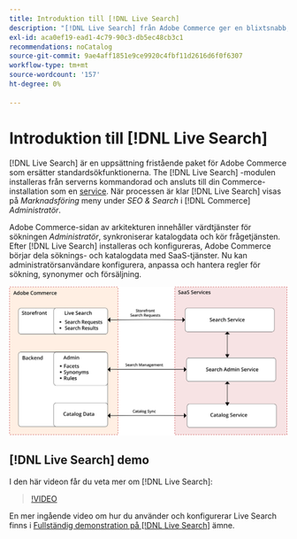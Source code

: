 ```yaml
---
title: Introduktion till [!DNL Live Search]
description: "[!DNL Live Search] från Adobe Commerce ger en blixtsnabb, superrelevant och intuitiv sökupplevelse."
exl-id: aca0ef19-ead1-4c79-90c3-db5ec48cb3c1
recommendations: noCatalog
source-git-commit: 9ae4aff1851e9ce9920c4fbf11d2616d6f0f6307
workflow-type: tm+mt
source-wordcount: '157'
ht-degree: 0%

---
```


# Introduktion till [!DNL Live Search]

[!DNL Live Search] är en uppsättning fristående paket för Adobe Commerce som ersätter standardsökfunktionerna. The [!DNL Live Search] -modulen installeras från serverns kommandorad och ansluts till din Commerce-installation som en [service](../landing/saas.md). När processen är klar [!DNL Live Search] visas på *Marknadsföring* meny under *SEO &amp; Search* i [!DNL Commerce] *Administratör*.

Adobe Commerce-sidan av arkitekturen innehåller värdtjänster för sökningen *Administratör*, synkroniserar katalogdata och kör frågetjänsten. Efter [!DNL Live Search] installeras och konfigureras, Adobe Commerce börjar dela söknings- och katalogdata med SaaS-tjänster. Nu kan administratörsanvändare konfigurera, anpassa och hantera regler för sökning, synonymer och försäljning.

![Arkitektur för Live Search](assets/architecture-diagram.svg)

## [!DNL Live Search] demo

I den här videon får du veta mer om [!DNL Live Search]:

>[!VIDEO](https://video.tv.adobe.com/v/3418679?quality=12&learn=on)

En mer ingående video om hur du använder och konfigurerar Live Search finns i [Fullständig demonstration på [!DNL Live Search]](https://experienceleague.adobe.com/docs/commerce-learn/tutorials/marketing/live-search-full-demonstration.html) ämne.
